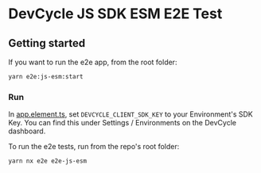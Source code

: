 # DevCycle JS SDK ESM E2E Test

## Getting started

If you want to run the e2e app, from the root folder:

```bash
yarn e2e:js-esm:start
```

### Run

In [app.element.ts](src%2Fapp%2Fapp.element.ts), set `DEVCYCLE_CLIENT_SDK_KEY` to your Environment's SDK Key.
You can find this under Settings / Environments on the DevCycle dashboard.

To run the e2e tests, run from the repo's root folder:

```yarn nx e2e e2e-js-esm```
